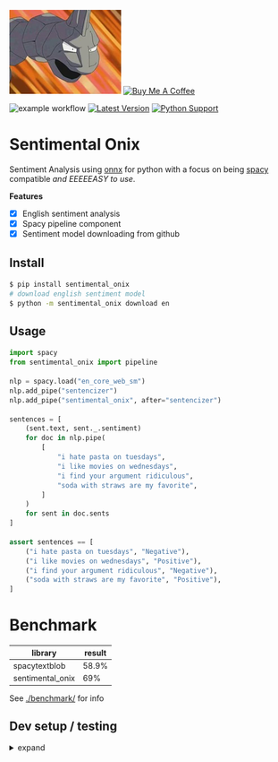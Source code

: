 ![spacy syllables](https://raw.githubusercontent.com/sloev/sentimental-onix/master/.github/onix.webp) <a href="https://www.buymeacoffee.com/sloev" target="_blank"><img src="https://cdn.buymeacoffee.com/buttons/default-pink.png" alt="Buy Me A Coffee" height="51px" width="217px"></a>

![example workflow](https://github.com/sloev/sentimental-onix/actions/workflows/test.yml/badge.svg) [![Latest Version](https://img.shields.io/pypi/v/sentimental-onix.svg)](https://pypi.python.org/pypi/sentimental-onix) [![Python Support](https://img.shields.io/pypi/pyversions/sentimental-onix.svg)](https://pypi.python.org/pypi/sentimental-onix)

# Sentimental Onix

Sentiment Analysis using [onnx](https://github.com/onnx/onnx) for python with a focus on being [spacy](https://github.com/explosion/spaCy) compatible *and EEEEEASY to use*.

**Features**
- [x] English sentiment analysis
- [x] Spacy pipeline component
- [x] Sentiment model downloading from github

## Install

```bash
$ pip install sentimental_onix
# download english sentiment model
$ python -m sentimental_onix download en
```

## Usage

```python
import spacy
from sentimental_onix import pipeline

nlp = spacy.load("en_core_web_sm")
nlp.add_pipe("sentencizer")
nlp.add_pipe("sentimental_onix", after="sentencizer")

sentences = [
    (sent.text, sent._.sentiment)
    for doc in nlp.pipe(
        [
            "i hate pasta on tuesdays",
            "i like movies on wednesdays",
            "i find your argument ridiculous",
            "soda with straws are my favorite",
        ]
    )
    for sent in doc.sents
]

assert sentences == [
    ("i hate pasta on tuesdays", "Negative"),
    ("i like movies on wednesdays", "Positive"),
    ("i find your argument ridiculous", "Negative"),
    ("soda with straws are my favorite", "Positive"),
]

```

# Benchmark

|         library|   result|
|----------------|---------|
|   spacytextblob|    58.9%|
|sentimental_onix|      69%|
 
See [./benchmark/](./benchmark/) for info

## Dev setup / testing

<details><summary>expand</summary>


### Install

install the dev package and pyenv versions

```bash
$ pip install -e ".[dev]"
$ python -m spacy download en_core_web_sm
$ python -m sentimental_onix download en
```

### Run tests

```bash
$ black .
$ pytest -vvl
```


### Packaging and publishing

```bash
python3 -m pip install --upgrade build twine
python3 -m build
python3 -m twine upload dist/*
```

</details>